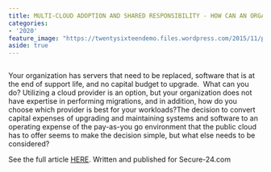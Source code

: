```yaml
---
title: MULTI-CLOUD ADOPTION AND SHARED RESPONSIBILITY - HOW CAN AN ORGANIZATION MANAGE?
categories:
- '2020'
feature_image: "https://twentysixteendemo.files.wordpress.com/2015/11/post.png"
aside: true
---
```


<!-- wp:image {"align":"center","id":367,"sizeSlug":"large"} -->
<div class="wp-block-image"><figure class="aligncenter size-large"><img src="https://captainhyperscaler.files.wordpress.com/2020/02/image-e1581273619697.png?w=315" alt="" class="wp-image-367"/></figure></div>
<!-- /wp:image -->

<!-- wp:paragraph -->
<p>Your organization has servers that need to be replaced, software that is at the end of support life, and no capital budget to upgrade.&nbsp; What can you do? Utilizing a cloud provider is an option, but your organization does not have expertise in performing migrations, and in addition, how do you choose which provider is best for your workloads?The decision to convert capital expenses of upgrading and maintaining systems and software to an operating expense of the pay-as-you go environment that the public cloud has to offer seems to make the decision simple, but what else needs to be considered?</p>
<!-- /wp:paragraph -->

<!-- wp:paragraph -->
<p>See the full article <a rel="noreferrer noopener" aria-label="HERE (opens in a new tab)" href="https://www.secure-24.com/multi-cloud-adoption/" target="_blank">HERE</a>. Written and published for Secure-24.com</p>
<!-- /wp:paragraph -->